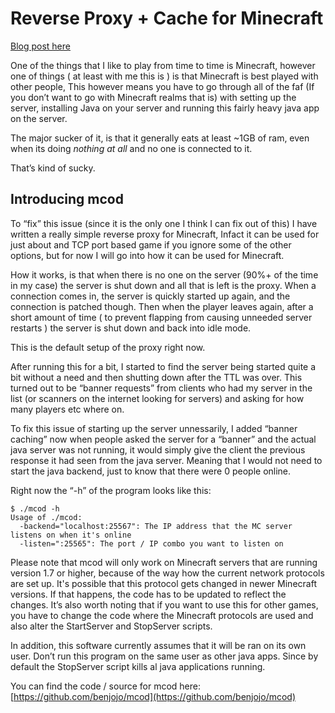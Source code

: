 Reverse Proxy + Cache for Minecraft
===

[Blog post here](https://blog.benjojo.co.uk/post/minecraft-reverse-proxy-plus-cache-on-demand)

One of the things that I like to play from time to time is Minecraft, however one of things ( at least with me this is ) is that Minecraft is best played with other people, This however means you have to go through all of the faf (If you don’t want to go with Minecraft realms that is) with setting up the server, installing Java on your server and running this fairly heavy java app on the server.

The major sucker of it, is that it generally eats at least ~1GB of ram, even when its doing *nothing at all* and no one is connected to it.

That’s kind of sucky.

<h2>Introducing mcod</h2>

To “fix” this issue (since it is the only one I think I can fix out of this) I have written a really simple reverse proxy for Minecraft, Infact it can be used for just about and TCP port based game if you ignore some of the other options, but for now I will go into how it can be used for Minecraft.

How it works, is that when there is no one on the server (90%+ of the time in my case) the server is shut down and all that is left is the proxy. When a connection comes in, the server is quickly started up again, and the connection is patched though. Then when the player leaves again, after a short amount of time ( to prevent flapping from causing unneeded server restarts ) the server is shut down and back into idle mode.

This is the default setup of the proxy right now.

After running this for a bit, I started to find the server being started quite a bit without a need and then shutting down after the TTL was over. This turned out to be “banner requests” from clients who had my server in the list (or scanners on the internet looking for servers) and asking for how many players etc where on.

To fix this issue of starting up the server unnessarily, I added “banner caching” now when people asked the server for a “banner” and the actual java server was not running, it would simply give the client the previous response it had seen from the java server. Meaning that I would not need to start the java backend, just to know that there were 0 people online.

Right now the “-h” of the program looks like this:

```
$ ./mcod -h
Usage of ./mcod:
  -backend="localhost:25567": The IP address that the MC server listens on when it's online
  -listen=":25565": The port / IP combo you want to listen on
```

Please note that mcod will only work on Minecraft servers that are running version 1.7 or higher, because of the way how the current network protocols are set up. It's possible that this protocol gets changed in newer Minecraft versions. If that happens, the code has to be updated to reflect the changes. It’s also worth noting that if you want to use this for other games, you have to change the code where the Minecraft protocols are used and also alter the StartServer and StopServer scripts.

In addition, this software currently assumes that it will be ran on its own user. Don’t run this program on the same user as other java apps. Since by default the StopServer script kills al java applications running.

You can find the code / source for mcod here: [https://github.com/benjojo/mcod](https://github.com/benjojo/mcod)
